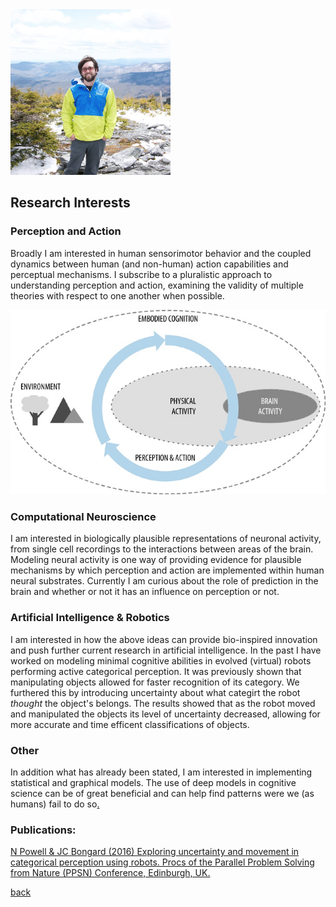 <img src="https://github.com/natepowell81/natepowell81.github.io/blob/master/_images/me.png?raw=true" width="256">

## Research Interests


### Perception and Action

Broadly I am interested in human sensorimotor behavior and the coupled dynamics between human (and non-human) action capabilities and perceptual mechanisms. I subscribe to a pluralistic approach to understanding perception and action, examining the validity of multiple theories with respect to one another when possible. 

<img src="https://github.com/natepowell81/natepowell81.github.io/blob/master/_images/httpatomoreillycomsourceoreillyimages2160401.png.jpg?raw=true" width="512">

### Computational Neuroscience

I am interested in biologically plausible representations of neuronal activity, from single cell recordings to the interactions between areas of the brain. Modeling neural activity is one way of providing evidence for plausible mechanisms by which perception and action are implemented within human neural substrates. Currently I am curious about the role of prediction in the brain and whether or not it has an influence on perception or not. 

### Artificial Intelligence & Robotics

I am interested in how the above ideas can provide bio-inspired innovation and push further current research in artificial intelligence. In the past I have worked on modeling minimal cognitive abilities in evolved (virtual) robots performing active categorical perception. It was previously shown that manipulating objects allowed for faster recognition of its category. We furthered this by introducing uncertainty about what categirt the robot *thought* the object's belongs. The results showed that as the robot moved and manipulated the objects its level of uncertainty decreased, allowing for more accurate and time efficent classifications of objects. 

### Other

In addition what has already been stated, I am interested in implementing statistical and graphical models. The use of deep models in cognitive science can be of great beneficial and can help find patterns were we (as humans) fail to do so[.](csns.md)

### Publications:

[N Powell & JC Bongard (2016)
Exploring uncertainty and movement in categorical perception using robots.
Procs of the Parallel Problem Solving from Nature (PPSN) Conference, Edinburgh, UK.](https://drive.google.com/file/d/0B1eDcf0MpSiWdzFwdGdncGtnNTg/view?usp=sharing)


[back](https://natepowell81.github.io)
